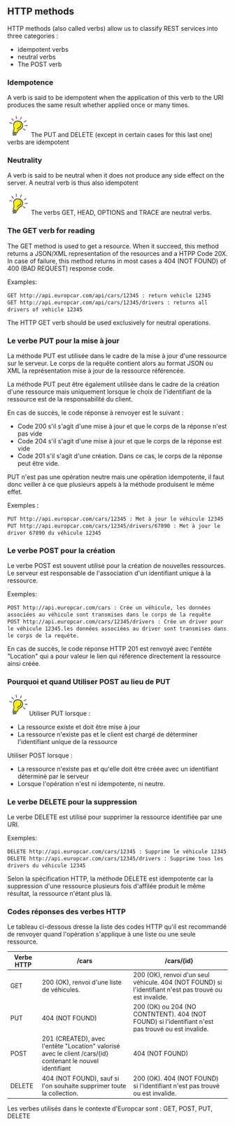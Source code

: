 ## HTTP methods
HTTP methods (also called verbs) allow us to classify REST services into three categories :
- idempotent verbs
- neutral verbs
- The POST verb

### Idempotence
A verb is said to be idempotent when the application of this verb to the URI produces the same result whether applied once or many times.

![Tip](lightbulb1.png) The PUT and DELETE (except in certain cases for this last one) verbs are idempotent


### Neutrality
A verb is said to be neutral when it does not produce any side effect on the server.
A neutral verb is thus also idempotent

![Tip](lightbulb1.png) The verbs GET, HEAD, OPTIONS and TRACE are neutral verbs.

 ### The GET verb for reading
The GET method is used to get a resource. When it succeed, this method returns a JSON/XML representation of the resources and a HTPP Code 20X.
In case of failure, this method returns in most cases a 404 (NOT FOUND) of 400 (BAD REQUEST) response code.

Examples:
```
GET http://api.europcar.com/api/cars/12345 : return vehicle 12345
GET http://api.europcar.com/api/cars/12345/drivers : returns all drivers of vehicle 12345
```

The  HTTP GET verb should be used exclusively for neutral operations.


 ### Le verbe PUT pour la mise à jour
 La méthode PUT est utilisée dans le cadre de la mise à jour d'une ressource sur le serveur. Le corps de la requête contient alors au format JSON ou XML la représentation mise à jour de la ressource référencée.

La méthode PUT peut être également utilisée dans le cadre de la création d'une ressource mais uniquement lorsque le choix de l'identifiant de la ressource est de la responsabilité du client.

En cas de succès, le code réponse à renvoyer est le suivant :
- Code 200 s'il s'agit d'une mise à jour et que le corps de la réponse n'est pas vide
- Code 204 s'il s'agit d'une mise à jour et que le corps de la réponse est vide
- Code 201 s'il s'agit d'une création. Dans ce cas, le corps de la réponse peut être vide.

PUT n'est pas une opération neutre mais une opération idempotente, il faut donc veiller à ce que plusieurs appels à la méthode produisent le même effet.

Exemples :
```
PUT http://api.europcar.com/cars/12345 : Met à jour le véhicule 12345
PUT http://api.europcar.com/cars/12345/drivers/67890 : Met à jour le driver 67890 du véhicule 12345
```

 ### Le verbe POST pour la création
 Le verbe POST est souvent utilisé pour la création de nouvelles ressources. Le serveur est responsable de l'association d'un identifiant unique à la ressource.

Exemples:
```
POST http://api.europcar.com/cars : Crée un véhicule, les données associées au véhicule sont transmises dans le corps de la requête
POST http://api.europcar.com/cars/12345/drivers : Crée un driver pour le véhicule 12345.les données associées au driver sont transmises dans le corps de la requête.
```
En cas de succès, le code réponse HTTP 201 est renvoyé avec l'entête "Location" qui a pour valeur le lien qui référence directement la ressource ainsi créée.


 ### Pourquoi et quand Utiliser POST au lieu de PUT
 ![Tip](lightbulb1.png)Utiliser PUT lorsque :
 - La ressource existe et doit être mise à jour
 - La ressource n'existe pas et le client est chargé de déterminer l'identifiant unique de la ressource

 Utiliser POST lorsque :
 - La ressource n'existe pas et qu'elle doit être créée avec un identifiant déterminé par le serveur
 - Lorsque l'opération n'est ni idempotente, ni neutre.


 ### Le verbe DELETE pour la suppression
Le verbe DELETE est utilisé pour supprimer la ressource identifiée par une URI.

Exemples:
```
DELETE http://api.europcar.com/cars/12345 : Supprime le véhicule 12345
DELETE http://api.europcar.com/cars/12345/drivers : Supprime tous les drivers du véhicule 12345
```

Selon la spécification HTTP, la méthode DELETE est idempotente car la suppression d'une ressource plusieurs fois d'affilée produit le même résultat, la ressource n'étant plus là.

### Codes réponses des verbes HTTP
Le tableau ci-dessous dresse la liste des codes HTTP qu'il est recommandé de renvoyer quand l'opération s'applique à une liste ou une seule ressource.

|Verbe HTTP | /cars | /cars/{id} |
| -- | -- | -- |
| GET | 200 (OK), renvoi d'une liste de véhicules.| 200 (OK), renvoi d'un seul véhicule. 404 (NOT FOUND) si l'identifiant n'est pas trouvé ou est invalide. |
| PUT | 404 (NOT FOUND) | 200 (OK) ou 204 (NO CONTNTENT). 404 (NOT FOUND) si l'identifiant n'est pas trouvé ou est invalide. |
| POST | 201 (CREATED), avec l'entête "Location" valorisé avec le client /cars/{id} contenant le nouvel identifiant | 404 (NOT FOUND) |
| DELETE | 404 (NOT FOUND), sauf si l'on souhaite supprimer toute la collection. | 200 (OK). 404 (NOT FOUND) si l'identifiant n'est pas trouvé ou est invalide.   |

Les verbes utilisés dans le contexte d'Europcar sont : GET, POST, PUT, DELETE

